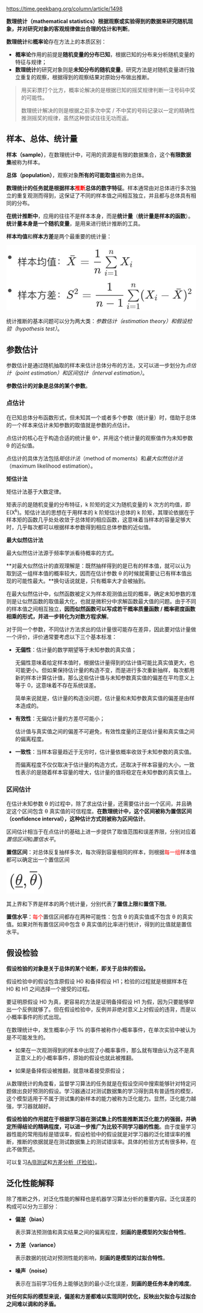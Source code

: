 https://time.geekbang.org/column/article/1498

**数理统计（mathematical statistics）**根据观察或实验得到的数据来研究随机现象，并**对研究对象的客观规律做出合理的估计和判断**。

**数理统计**和**概率论**存在方法上的本质区别：

* **概率论**作用的前提是**随机变量的分布已知**，根据已知的分布来分析随机变量的特征与规律；
* **数理统计**的研究对象则是**未知分布的随机变量**，研究方法是对随机变量进行独立重复的观察，根据得到的观察结果对原始分布做出推断。

> 用买彩票打个比方，概率论解决的是根据已知的摇奖规律判断一注号码中奖的可能性。
>
> 数理统计解决的则是根据之前多次中奖 / 不中奖的号码记录以一定的精确性推测摇奖的规律，虽然这种尝试往往无功而返。

## 样本、总体、统计量

**样本（sample）**，在数理统计中，可用的资源是有限的数据集合，这个**有限数据集**被称为样本。

**总体（population）**，观察对象**所有的可能取值**被称为总体。

**数理统计的任务就是根据样本<font color="red">推断</font>总体的数字特征**。样本通常由对总体进行多次独立的重复观测而得到，这保证了不同的样本值之间相互独立，并且都与总体具有相同的分布。



**在统计推断中**，应用的往往不是样本本身，而是**统计量**（**统计量是样本的函数**）。**统计量本身是一个随机变量**，是用来进行统计推断的工具。

**样本均值**和**样本方差**是两个最重要的统计量：

![](math_statistics/fig-1.jpg ":size=350")

统计推断的基本问题可以分为两大类：*参数估计（estimation theory）*和*假设检验（hypothesis test）*。

## 参数估计

参数估计是通过随机抽取的样本来估计总体分布的方法，又可以进一步划分为*点估计（point estimation）*和*区间估计（interval estimation）*。

**参数估计的对象是总体的某个参数**。

### 点估计

在已知总体分布函数形式，但未知其一个或者多个参数（统计量）时，借助于总体的一个样本来估计未知参数的取值就是参数的点估计。

点估计的核心在于构造合适的统计量 θ^，并用这个统计量的观察值作为未知参数 θ 的近似值。

点估计的具体方法包括*矩估计法*（method of moments）和*最大似然估计法*（maximum likelihood estimation）。

**矩估计法**

矩估计法基于大数定律。

矩表示的是随机变量的分布特征，k 阶矩的定义为随机变量的 k 次方的均值，即 E(X<sup>k</sup>)。矩估计法的思想在于用样本的 k 阶矩估计总体的 k 阶矩，其理论依据在于样本矩的函数几乎处处收敛于总体矩的相应函数，这意味着当样本的容量足够大时，几乎每次都可以根据样本参数得到相应总体参数的近似值。

**最大似然估计法**

最大似然估计法源于频率学派看待概率的方式。

**对最大似然估计的直观理解是：既然抽样得到的是已有的样本值，就可以认为取到这一组样本值的概率较大，因而在估计参数 θ 的时候就需要让已有样本值出现的可能性最大。**换句话说就是，只有概率大才会被抽到。

在最大似然估计中，似然函数被定义为样本观测值出现的概率，确定未知参数的准则是让似然函数的取值最大化，也就是微积分中求解函数最大值的问题。由于不同的样本值之间相互独立，**因而似然函数可以写成若干概率质量函数 / 概率密度函数相乘的形式，并进一步转化为对数方程求解**。



对于同一个参数，不同估计方法求出的估计量很可能存在差异，因此要对估计量做一个评价，评价通常要考虑以下三个基本标准：

* **无偏性**：估计量的数学期望等于未知参数的真实值；

  无偏性意味着给定样本值时，根据估计量得到的估计值可能比真实值更大，也可能更小。但如果保持估计量的构造不变，而是进行多次重新抽样，每次都用新的样本计算估计值，那么这些估计值与未知参数真实值的偏差在平均意义上等于 0，这意味着不存在系统误差。

  简单来说就是，估计量的构造没问题，估计量和未知参数真实值的偏差是由样本造成的。

* **有效性**：无偏估计量的方差尽可能小；

  估计值与真实值之间的偏差不可避免，有效性度量的正是估计量和真实值之间的偏离程度。

* **一致性**：当样本容量趋近于无穷时，估计量依概率收敛于未知参数的真实值。

  而偏离程度不仅仅取决于估计量的构造方式，还取决于样本容量的大小，一致性表示的是随着样本容量的增大，估计量的值将稳定在未知参数的真实值上。

### 区间估计

在估计未知参数 θ 的过程中，除了求出估计量，还需要估计出一个区间，并且确定这个区间包含 θ 真实值的可信程度。**在数理统计中，这个区间被称为置信区间（confidence interval），这种估计方式则被称为区间估计**。

区间估计相当于在点估计的基础上进一步提供了取值范围和误差界限，分别对应着*置信区间*和*置信水平*。

**置信区间**：对总体反复抽样多次，每次得到容量相同的样本，则根据<font color="red">每一组</font>样本值都可以确定出一个置信区间

![](math_statistics/fig-2.jpg ":size=80")

其上界和下界是样本的两个统计量，分别代表了**置信上限**和**置信下限**。

**置信水平**：<font color="red">每个</font>置信区间都存在两种可能性：包含 θ 的真实值或不包含 θ 的真实值。如果对所有置信区间中包含 θ 真实值的比率进行统计，得到的比值就是置信水平。

## 假设检验

**假设检验的对象是关于总体的某个论断，即关于总体的假设。**

假设检验中的假设包含原假设 H0 和备择假设 H1；检验的过程就是根据样本在 H0 和 H1 之间选择一个接受的过程。

要证明原假设 H0 为真，更容易的方法是证明备择假设 H1 为假，因为只要能够举出一个反例就够了。但在假设检验中，反例并非绝对意义上对假设的违背，而是以小概率事件的形式出现。

在数理统计中，发生概率小于 1% 的事件被称作小概率事件，在单次实验中被认为是不可能发生的。

* 如果在一次观测得到的样本中出现了小概率事件，那么就有理由认为这不是真正意义上的小概率事件，原始的假设也就此被推翻。

* 如果是备择假设被推翻，就意味着接受原假设；

从数理统计的角度看，监督学习算法的任务就是在假设空间中搜索能够针对特定问题做出良好预测的假设。学习器通过对测试数据集的学习得到具有普适性的模型，这个模型适用于不属于测试集的新样本的能力被称为泛化能力。显然，泛化能力越强，学习器就越好。

**假设检验的作用就在于根据学习器在测试集上的性能推断其泛化能力的强弱，并确定所得结论的精确程度，可以进一步推广为比较不同学习器的性能**。由于度量学习器性能的常用指标是错误率，假设检验中的假设就是对学习器的泛化错误率的推断，推断的依据就是在测试数据集上的测试错误率。具体的检验方式有很多种，在此不做赘述。

可以复习[A/B测试](/statistics/ab-test)和[方差分析（F检验）](/statistics/anova)。

## 泛化性能解释

除了推断之外，对泛化性能的解释也是机器学习算法分析的重要内容。泛化误差的构成可以分为三部分：

* **偏差（bias）**

  表示算法预测值和真实结果之间的偏离程度，**刻画的是模型的欠拟合特性**。

* **方差（variance）**

  表示数据的扰动对预测性能的影响，**刻画的是模型的过拟合特性**。

* **噪声（noise）**

  表示在当前学习任务上能够达到的最小泛化误差，**刻画的是任务本身的难度**。

**对任何实际的模型来说，偏差和方差都难以实现同时优化，反映出欠拟合与过拟合之间难以调和的矛盾。**

